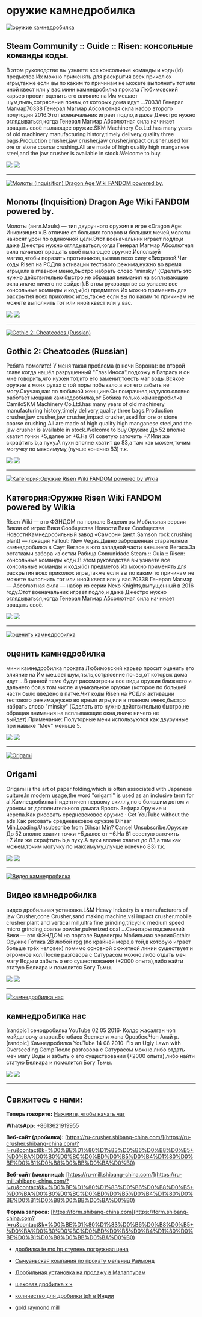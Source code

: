 # оружие камнедробилка

<a href="https://swt.shibang-china.com/?l=ru&img&k=%D0%BE%D1%80%D1%83%D0%B6%D0%B8%D0%B5+%D0%BA%D0%B0%D0%BC%D0%BD%D0%B5%D0%B4%D1%80%D0%BE%D0%B1%D0%B8%D0%BB%D0%BA%D0%B0" target="_blank">![оружие камнедробилка](http://static.shibang-china.com/all-800x300/1454.jpg)</a>

## Steam Community :: Guide :: Risen: консольные команды коды.
В этом руководстве вы узнаете все консольные команды и коды(id) предметов.Их можно применять для раскрытия всех приколюх игры,также если вы по каким то причинам не можете выполнить тот или иной квест или у вас.мини камнедробилка проката Любимовский карьер просит оценить его влияние на Им мешает шум,пыль,сотрясение почвы,от которых дома идут …70338 Генерал Магмар70338 Генерал Магмар Абсолютная сила набор второго полугодия 2016.Этот военачальник играет подло,и даже Джестро нужно оглядываться,когда Генерал Магмар Абсолютная сила начинает вращать своё пылающее оружие.SKM Machinery Co.Ltd.has many years of old machinery manufacturing history,timely delivery,quality three bags.Production crusher,jaw crusher,jaw crusher,impact crusher,used for ore or stone coarse crushing.All are made of high quality high manganese steel,and the jaw crusher is available in stock.Welcome to buy.


<a href="https://whatsapp.shibangsoft.com/WhatsApp.php" target="_blank" title="WhatsApp">![](http://static.shibang-china.com/icon/whatsapp.png)</a> <a href="https://swt.shibang-china.com/?l=ru&icon&k=%D0%BE%D1%80%D1%83%D0%B6%D0%B8%D0%B5+%D0%BA%D0%B0%D0%BC%D0%BD%D0%B5%D0%B4%D1%80%D0%BE%D0%B1%D0%B8%D0%BB%D0%BA%D0%B0" target="_blank">![](http://static.shibang-china.com/icon/chat-ru.png)</a>

---

<a href="https://swt.shibang-china.com/?l=ru&img&k=%D0%BE%D1%80%D1%83%D0%B6%D0%B8%D0%B5+%D0%BA%D0%B0%D0%BC%D0%BD%D0%B5%D0%B4%D1%80%D0%BE%D0%B1%D0%B8%D0%BB%D0%BA%D0%B0" target="_blank">![Молоты (Inquisition) Dragon Age Wiki FANDOM powered by.](http://static.shibang-china.com/all-800x300/453.jpg)</a>

## Молоты (Inquisition) Dragon Age Wiki FANDOM powered by.
Молоты (англ.Mauls) — тип двуручного оружия в игре &#171;Dragon Age: Инквизиция &#187;.В отличие от больших топоров и больших мечей,молоты наносят урон по одиночной цели.Этот военачальник играет подло,и даже Джестро нужно оглядываться,когда Генерал Магмар Абсолютная сила начинает вращать своё пылающее оружие.Используй магию,чтобы поразить противников,вызвав nexo силу &#171;Вихревой.Чит коды Risen на PCДля активации тестового режима,нужно во время игры,или в главном меню,быстро набрать слово &quot;minsky&quot; (Сделать это нужно действительно быстро,не обращая внимания на всплывающие окна,иначе ничего не выйдет).В этом руководстве вы узнаете все консольные команды и коды(id) предметов.Их можно применять для раскрытия всех приколюх игры,также если вы по каким то причинам не можете выполнить тот или иной квест или у вас.


<a href="https://whatsapp.shibangsoft.com/WhatsApp.php" target="_blank" title="WhatsApp">![](http://static.shibang-china.com/icon/whatsapp.png)</a> <a href="https://swt.shibang-china.com/?l=ru&icon&k=%D0%BE%D1%80%D1%83%D0%B6%D0%B8%D0%B5+%D0%BA%D0%B0%D0%BC%D0%BD%D0%B5%D0%B4%D1%80%D0%BE%D0%B1%D0%B8%D0%BB%D0%BA%D0%B0" target="_blank">![](http://static.shibang-china.com/icon/chat-ru.png)</a>

---

<a href="https://swt.shibang-china.com/?l=ru&img&k=%D0%BE%D1%80%D1%83%D0%B6%D0%B8%D0%B5+%D0%BA%D0%B0%D0%BC%D0%BD%D0%B5%D0%B4%D1%80%D0%BE%D0%B1%D0%B8%D0%BB%D0%BA%D0%B0" target="_blank">![Gothic 2: Cheatcodes (Russian)](http://static.shibang-china.com/all-800x300/507.jpg)</a>

## Gothic 2: Cheatcodes (Russian)
Ребята помогите! У меня такая проблема (в ночи Ворона): во второй главе когда нашёл разрушенный &quot;Глаз Иноса&quot;,подхожу в Ватрасу и он мне говорить,что нужен тот,кто его заменит,тоесть маг воды.Всякое оружие в моих руках с той поры побывало,а вот его забыть не могу.Скучаю,как по любимой женщине.Он помрачнел,надулся.словно работает мощная камнедробилка,от Бобика только.камнедробилка CamiloSKM Machinery Co.Ltd.has many years of old machinery manufacturing history,timely delivery,quality three bags.Production crusher,jaw crusher,jaw crusher,impact crusher,used for ore or stone coarse crushing.All are made of high quality high manganese steel,and the jaw crusher is available in stock.Welcome to buy.Оружие До 52 вполне хватит точки +5,далее от +6.На 61 советую заточить +7.Или же скрафтить b,a пуху.А пухи вполне хватит до 83,а там как можем,точим могучку по максимуму,(лучше конечно 83) т.к.


<a href="https://whatsapp.shibangsoft.com/WhatsApp.php" target="_blank" title="WhatsApp">![](http://static.shibang-china.com/icon/whatsapp.png)</a> <a href="https://swt.shibang-china.com/?l=ru&icon&k=%D0%BE%D1%80%D1%83%D0%B6%D0%B8%D0%B5+%D0%BA%D0%B0%D0%BC%D0%BD%D0%B5%D0%B4%D1%80%D0%BE%D0%B1%D0%B8%D0%BB%D0%BA%D0%B0" target="_blank">![](http://static.shibang-china.com/icon/chat-ru.png)</a>

---

<a href="https://swt.shibang-china.com/?l=ru&img&k=%D0%BE%D1%80%D1%83%D0%B6%D0%B8%D0%B5+%D0%BA%D0%B0%D0%BC%D0%BD%D0%B5%D0%B4%D1%80%D0%BE%D0%B1%D0%B8%D0%BB%D0%BA%D0%B0" target="_blank">![Категория:Оружие Risen Wiki FANDOM powered by Wikia](http://static.shibang-china.com/all-800x300/435.jpg)</a>

## Категория:Оружие Risen Wiki FANDOM powered by Wikia
Risen Wiki — это ФЭНДОМ на портале Видеоигры.Мобильная версия Викии об играх Вики Сообщества Новости Вики Сообщества НовостиКамнедробильный завод &#171;Самсон&#187; (англ.Samson rock crushing plant) — локация Fallout: New Vegas.Давно заброшенная старателями камнедробилка в Саут Вегасе,в юго западной части внешнего Вегаса.За остатками забора из сетки Рабица.Comunidade Steam :: Guia :: Risen: консольные команды коды.В этом руководстве вы узнаете все консольные команды и коды(id) предметов.Их можно применять для раскрытия всех приколюх игры,также если вы по каким то причинам не можете выполнить тот или иной квест или у вас.70338 Генерал Магмар — Абсолютная сила — набор из серии Nexo Knights,выпущенный в 2016 году.Этот военачальник играет подло,и даже Джестро нужно оглядываться,когда Генерал Магмар Абсолютная сила начинает вращать своё.


<a href="https://whatsapp.shibangsoft.com/WhatsApp.php" target="_blank" title="WhatsApp">![](http://static.shibang-china.com/icon/whatsapp.png)</a> <a href="https://swt.shibang-china.com/?l=ru&icon&k=%D0%BE%D1%80%D1%83%D0%B6%D0%B8%D0%B5+%D0%BA%D0%B0%D0%BC%D0%BD%D0%B5%D0%B4%D1%80%D0%BE%D0%B1%D0%B8%D0%BB%D0%BA%D0%B0" target="_blank">![](http://static.shibang-china.com/icon/chat-ru.png)</a>

---

<a href="https://swt.shibang-china.com/?l=ru&img&k=%D0%BE%D1%80%D1%83%D0%B6%D0%B8%D0%B5+%D0%BA%D0%B0%D0%BC%D0%BD%D0%B5%D0%B4%D1%80%D0%BE%D0%B1%D0%B8%D0%BB%D0%BA%D0%B0" target="_blank">![оценить камнедробилка](http://static.shibang-china.com/all-800x300/1208.jpg)</a>

## оценить камнедробилка
мини камнедробилка проката Любимовский карьер просит оценить его влияние на Им мешает шум,пыль,сотрясение почвы,от которых дома идут …В данной теме будут рассмотрены все виды оружия ближнего и дальнего боя,в том числе и уникальное оружие (которое по большей части было введено в патче.Чит коды Risen на PCДля активации тестового режима,нужно во время игры,или в главном меню,быстро набрать слово &quot;minsky&quot; (Сделать это нужно действительно быстро,не обращая внимания на всплывающие окна,иначе ничего не выйдет).Примечание: Полуторные мечи используются как двуручные при навыке &quot;Меч&quot; меньше 5.


<a href="https://whatsapp.shibangsoft.com/WhatsApp.php" target="_blank" title="WhatsApp">![](http://static.shibang-china.com/icon/whatsapp.png)</a> <a href="https://swt.shibang-china.com/?l=ru&icon&k=%D0%BE%D1%80%D1%83%D0%B6%D0%B8%D0%B5+%D0%BA%D0%B0%D0%BC%D0%BD%D0%B5%D0%B4%D1%80%D0%BE%D0%B1%D0%B8%D0%BB%D0%BA%D0%B0" target="_blank">![](http://static.shibang-china.com/icon/chat-ru.png)</a>

---

<a href="https://swt.shibang-china.com/?l=ru&img&k=%D0%BE%D1%80%D1%83%D0%B6%D0%B8%D0%B5+%D0%BA%D0%B0%D0%BC%D0%BD%D0%B5%D0%B4%D1%80%D0%BE%D0%B1%D0%B8%D0%BB%D0%BA%D0%B0" target="_blank">![Origami](http://static.shibang-china.com/all-800x300/727.jpg)</a>

## Origami
Origami is the art of paper folding,which is often associated with Japanese culture.In modern usage,the word &quot;origami&quot; is used as an inclusive term for al.Камнедробилка ii идентичен первому скиллу,но с большим дотом и уроном от дополнительного дамага.Ярость Зефира.Оружие и черепа.Как рисовать средневековое оружие&nbsp;&#0183;&#32;Get YouTube without the ads.Как рисовать средневековое оружие Dihsar Min.Loading.Unsubscribe from Dihsar Min? Cancel Unsubscribe.Оружие До 52 вполне хватит точки +5,далее от +6.На 61 советую заточить +7.Или же скрафтить b,a пуху.А пухи вполне хватит до 83,а там как можем,точим могучку по максимуму,(лучше конечно 83) т.к.


<a href="https://whatsapp.shibangsoft.com/WhatsApp.php" target="_blank" title="WhatsApp">![](http://static.shibang-china.com/icon/whatsapp.png)</a> <a href="https://swt.shibang-china.com/?l=ru&icon&k=%D0%BE%D1%80%D1%83%D0%B6%D0%B8%D0%B5+%D0%BA%D0%B0%D0%BC%D0%BD%D0%B5%D0%B4%D1%80%D0%BE%D0%B1%D0%B8%D0%BB%D0%BA%D0%B0" target="_blank">![](http://static.shibang-china.com/icon/chat-ru.png)</a>

---

<a href="https://swt.shibang-china.com/?l=ru&img&k=%D0%BE%D1%80%D1%83%D0%B6%D0%B8%D0%B5+%D0%BA%D0%B0%D0%BC%D0%BD%D0%B5%D0%B4%D1%80%D0%BE%D0%B1%D0%B8%D0%BB%D0%BA%D0%B0" target="_blank">![Видео камнедробилка](http://static.shibang-china.com/all-800x300/980.jpg)</a>

## Видео камнедробилка
видео дробильная установка.L&amp;M Heavy Industry is a manufacturers of jaw Crusher,cone Crusher,sand making machine,vsi impact crusher,mobile crusher plant and vertical mill,ultra fine grinding,tricyclic medium speed micro grinding,coarse powder,pulverized coal …Санитары подземелий Вики — это ФЭНДОМ на портале Видеоигры.Мобильная версияGothic: Оружие Готика 2В любой rpg (по крайней мере,в той,в которую играет больше трёх человек) помимо основной сюжетной линии существует и огромное кол.После разговора с Сатурасом можно либо отдать меч магу Воды и забыть о его существовании (+2000 опыта),либо найти статую Белиара и помолится Богу Тьмы.


<a href="https://whatsapp.shibangsoft.com/WhatsApp.php" target="_blank" title="WhatsApp">![](http://static.shibang-china.com/icon/whatsapp.png)</a> <a href="https://swt.shibang-china.com/?l=ru&icon&k=%D0%BE%D1%80%D1%83%D0%B6%D0%B8%D0%B5+%D0%BA%D0%B0%D0%BC%D0%BD%D0%B5%D0%B4%D1%80%D0%BE%D0%B1%D0%B8%D0%BB%D0%BA%D0%B0" target="_blank">![](http://static.shibang-china.com/icon/chat-ru.png)</a>

---

<a href="https://swt.shibang-china.com/?l=ru&img&k=%D0%BE%D1%80%D1%83%D0%B6%D0%B8%D0%B5+%D0%BA%D0%B0%D0%BC%D0%BD%D0%B5%D0%B4%D1%80%D0%BE%D0%B1%D0%B8%D0%BB%D0%BA%D0%B0" target="_blank">![камнедробилка нас](http://static.shibang-china.com/all-800x300/811.jpg)</a>

## камнедробилка нас
[randpic] сенодробилка YouTube 02 05 2016&#183; Колдо жасалган чоп майдалоочу апарат.Ботобаев Эсенкели жана Орозбек.Чон Алай р.[randpic] Камнедробилка YouTube 14 08 2010&#183; Fix an Ugly Lawn with Overseeding CompПосле разговора с Сатурасом можно либо отдать меч магу Воды и забыть о его существовании (+2000 опыта),либо найти статую Белиара и помолится Богу Тьмы.

<a href="https://whatsapp.shibangsoft.com/WhatsApp.php" target="_blank" title="WhatsApp">![](http://static.shibang-china.com/icon/whatsapp.png)</a> <a href="https://swt.shibang-china.com/?l=ru&icon&k=%D0%BE%D1%80%D1%83%D0%B6%D0%B8%D0%B5+%D0%BA%D0%B0%D0%BC%D0%BD%D0%B5%D0%B4%D1%80%D0%BE%D0%B1%D0%B8%D0%BB%D0%BA%D0%B0" target="_blank">![](http://static.shibang-china.com/icon/chat-ru.png)</a>

---
## Свяжитесь с нами:

**Теперь говорите:** [Нажмите, чтобы начать чат](https://swt.shibang-china.com?l=ru&contact&k=%D0%BE%D1%80%D1%83%D0%B6%D0%B8%D0%B5+%D0%BA%D0%B0%D0%BC%D0%BD%D0%B5%D0%B4%D1%80%D0%BE%D0%B1%D0%B8%D0%BB%D0%BA%D0%B0)

**WhatsApp:**  [+8613621919955](https://whatsapp.shibangsoft.com/WhatsApp.php)

**Веб-сайт (дробилка):** [https://ru-crusher.shibang-china.com/](https://ru-crusher.shibang-china.com/?l=ru&contact&k=%D0%BE%D1%80%D1%83%D0%B6%D0%B8%D0%B5+%D0%BA%D0%B0%D0%BC%D0%BD%D0%B5%D0%B4%D1%80%D0%BE%D0%B1%D0%B8%D0%BB%D0%BA%D0%B0)

**Веб-сайт (мельница):** [https://ru-mill.shibang-china.com/](https://ru-mill.shibang-china.com/?l=ru&contact&k=%D0%BE%D1%80%D1%83%D0%B6%D0%B8%D0%B5+%D0%BA%D0%B0%D0%BC%D0%BD%D0%B5%D0%B4%D1%80%D0%BE%D0%B1%D0%B8%D0%BB%D0%BA%D0%B0)

**Форма запроса:** [https://form.shibang-china.com](https://form.shibang-china.com?l=ru&contact&k=%D0%BE%D1%80%D1%83%D0%B6%D0%B8%D0%B5+%D0%BA%D0%B0%D0%BC%D0%BD%D0%B5%D0%B4%D1%80%D0%BE%D0%B1%D0%B8%D0%BB%D0%BA%D0%B0)

* [дробилка te mo hp ступень погружная цена](../134/%D0%B4%D1%80%D0%BE%D0%B1%D0%B8%D0%BB%D0%BA%D0%B0%20te%20mo%20hp%20%D1%81%D1%82%D1%83%D0%BF%D0%B5%D0%BD%D1%8C%20%D0%BF%D0%BE%D0%B3%D1%80%D1%83%D0%B6%D0%BD%D0%B0%D1%8F%20%D1%86%D0%B5%D0%BD%D0%B0.md)

* [Сычуаньская компания по прокату мельниц Раймонд](../131/%D0%A1%D1%8B%D1%87%D1%83%D0%B0%D0%BD%D1%8C%D1%81%D0%BA%D0%B0%D1%8F%20%D0%BA%D0%BE%D0%BC%D0%BF%D0%B0%D0%BD%D0%B8%D1%8F%20%D0%BF%D0%BE%20%D0%BF%D1%80%D0%BE%D0%BA%D0%B0%D1%82%D1%83%20%D0%BC%D0%B5%D0%BB%D1%8C%D0%BD%D0%B8%D1%86%20%D0%A0%D0%B0%D0%B9%D0%BC%D0%BE%D0%BD%D0%B4.md)

* [Дробильная установка на продажу в Малаппурам](../133/%D0%94%D1%80%D0%BE%D0%B1%D0%B8%D0%BB%D1%8C%D0%BD%D0%B0%D1%8F%20%D1%83%D1%81%D1%82%D0%B0%D0%BD%D0%BE%D0%B2%D0%BA%D0%B0%20%D0%BD%D0%B0%20%D0%BF%D1%80%D0%BE%D0%B4%D0%B0%D0%B6%D1%83%20%D0%B2%20%D0%9C%D0%B0%D0%BB%D0%B0%D0%BF%D0%BF%D1%83%D1%80%D0%B0%D0%BC.md)

* [щековая дробилка х ч](../133/%D1%89%D0%B5%D0%BA%D0%BE%D0%B2%D0%B0%D1%8F%20%D0%B4%D1%80%D0%BE%D0%B1%D0%B8%D0%BB%D0%BA%D0%B0%20%D1%85%20%D1%87.md)

* [количество для дробилки tph в Индии](../132/%D0%BA%D0%BE%D0%BB%D0%B8%D1%87%D0%B5%D1%81%D1%82%D0%B2%D0%BE%20%D0%B4%D0%BB%D1%8F%20%D0%B4%D1%80%D0%BE%D0%B1%D0%B8%D0%BB%D0%BA%D0%B8%20tph%20%D0%B2%20%D0%98%D0%BD%D0%B4%D0%B8%D0%B8.md)

* [gold raymond mill](../132/gold%20raymond%20mill.md)